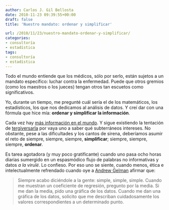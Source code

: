 ```yaml
---
author: Carlos J. Gil Bellosta
date: 2010-11-23 09:39:55+00:00
draft: false
title: 'Nuestro mandato: ordenar y simplificar'

url: /2010/11/23/nuestro-mandato-ordenar-y-simplificar/
categories:
- consultoría
- estadística
tags:
- consultoría
- estadística
---
```


Todo el mundo entiende que los médicos, sólo por serlo, están sujetos a un mandato específico: luchar contra la enfermedad. Puede que otros gremios (como los maestros o los jueces) tengan otros tan escuetos como significativos.

Yo, durante un tiempo, me pregunté cuál sería el de los matemáticos, los estadísticos, los que nos dedicamos al análisis de datos. Y creí dar con una fórmula que hice mía: **ordenar y simplificar la información**.

Cada vez hay [más información en el mundo](http://www.datanalytics.com/2010/09/23/cuanta-informacion-hay-en-el-mundo/). Y sigue existiendo la tentación de [tergiversarla](http://www.malaprensa.com/2010/10/otro-grafico-asombroso.html) por vaya uno a saber qué subterráneos intereses. No obstante, pese a las dificultades y los cantos de sirena, deberíamos asumir el reto de siempre, siempre, siempre, **simplificar**; siempre, siempre, siempre, **ordenar**.

Es tarea agotadora (y muy poco gratificante) cuando uno pasa ocho horas diarias sumergido en un espasmódico flujo de palabras no informativas y datos _a la virulé_. Lo confieso. Por eso uno se siente, cuando menos, ética e intelectualmente refrendado cuando oye a [Andrew Gelman](http://www.stat.columbia.edu/~gelman/) afirmar que:

>Siempre acabo diciéndole a la gente: simple, simple, simple. Cuando me muestran un coeficiente de regresión, pregunto por la media. Si me dan la media, pido una gráfica de los datos. Cuando me dan una gráfica de los datos, solicito que me describan cuidadosamente los valores correspondientes a un determinado punto.
